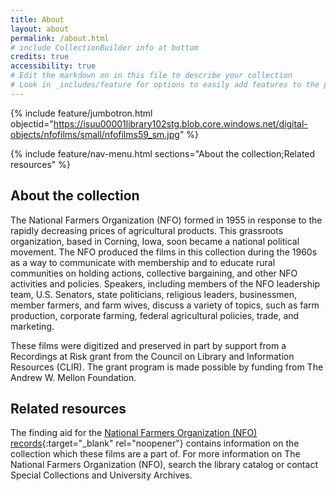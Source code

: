 ```yaml
---
title: About
layout: about
permalink: /about.html
# include CollectionBuilder info at bottom
credits: true
accessibility: true
# Edit the markdown on in this file to describe your collection
# Look in _includes/feature for options to easily add features to the page
---
```


{% include feature/jumbotron.html objectid="https://isuu00001library102stg.blob.core.windows.net/digital-objects/nfofilms/small/nfofilms59_sm.jpg" %} 

{% include feature/nav-menu.html sections="About the collection;Related resources" %}

## About the collection

The National Farmers Organization (NFO) formed in 1955 in response to the rapidly decreasing prices of agricultural products. This grassroots organization, based in Corning, Iowa, soon became a national political movement. The NFO produced the films in this collection during the 1960s as a way to communicate with membership and to educate rural communities on holding actions, collective bargaining, and other NFO activities and policies. Speakers, including members of the NFO leadership team, U.S. Senators, state politicians, religious leaders, businessmen, member farmers, and farm wives, discuss a variety of topics, such as farm production, corporate farming, federal agricultural policies, trade, and marketing.

These films were digitized and preserved in part by support from a Recordings at Risk grant from the Council on Library and Information Resources (CLIR). The grant program is made possible by funding from The Andrew W. Mellon Foundation. 

## Related resources

The finding aid for the [National Farmers Organization (NFO) records](https://n2t.net/ark:/87292/w9rf44){:target="_blank" rel="noopener"} contains information on the collection which these films are a part of. For more information on The National Farmers Organization (NFO), search the library catalog or contact Special Collections and University Archives.